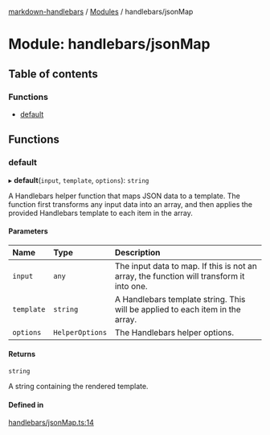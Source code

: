 [markdown-handlebars](../README.md) / [Modules](../modules.md) / handlebars/jsonMap

# Module: handlebars/jsonMap

## Table of contents

### Functions

- [default](handlebars_jsonMap.md#default)

## Functions

### default

▸ **default**(`input`, `template`, `options`): `string`

A Handlebars helper function that maps JSON data to a template.
The function first transforms any input data into an array, and then applies
the provided Handlebars template to each item in the array.

#### Parameters

| Name | Type | Description |
| :------ | :------ | :------ |
| `input` | `any` | The input data to map. If this is not an array, the function will transform it into one. |
| `template` | `string` | A Handlebars template string. This will be applied to each item in the array. |
| `options` | `HelperOptions` | The Handlebars helper options. |

#### Returns

`string`

A string containing the rendered template.

#### Defined in

[handlebars/jsonMap.ts:14](https://github.com/nationalparkservice/npmap5-plugins/blob/044451c/markdown-handlebars/src/handlebars/jsonMap.ts#L14)

